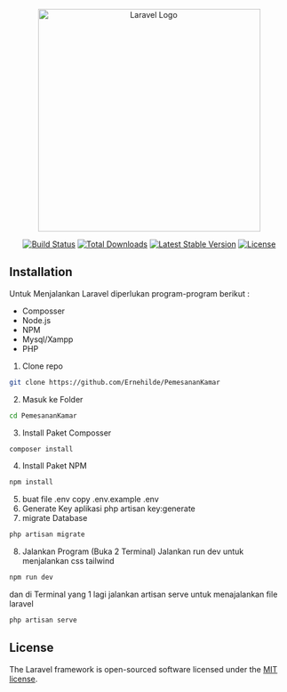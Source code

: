 <p align="center"><a href="https://laravel.com" target="_blank"><img src="https://raw.githubusercontent.com/laravel/art/master/logo-lockup/5%20SVG/2%20CMYK/1%20Full%20Color/laravel-logolockup-cmyk-red.svg" width="400" alt="Laravel Logo"></a></p>

<p align="center">
<a href="https://github.com/laravel/framework/actions"><img src="https://github.com/laravel/framework/workflows/tests/badge.svg" alt="Build Status"></a>
<a href="https://packagist.org/packages/laravel/framework"><img src="https://img.shields.io/packagist/dt/laravel/framework" alt="Total Downloads"></a>
<a href="https://packagist.org/packages/laravel/framework"><img src="https://img.shields.io/packagist/v/laravel/framework" alt="Latest Stable Version"></a>
<a href="https://packagist.org/packages/laravel/framework"><img src="https://img.shields.io/packagist/l/laravel/framework" alt="License"></a>
</p>

## Installation
Untuk Menjalankan Laravel diperlukan program-program berikut :
- Composser
- Node.js
- NPM
- Mysql/Xampp
- PHP

1. Clone repo
```bash
git clone https://github.com/Ernehilde/PemesananKamar
```
2. Masuk ke Folder
```bash
cd PemesananKamar
```
3. Install Paket Composser
```bash
composer install
```
4. Install Paket NPM
```bash
npm install
```
5. buat file .env
   copy .env.example .env
6. Generate Key aplikasi 
    php artisan key:generate
7. migrate Database
```bash
php artisan migrate
```
8. Jalankan Program (Buka 2 Terminal)
Jalankan run dev untuk menjalankan css tailwind
```bash
npm run dev
```
dan di Terminal yang 1 lagi jalankan artisan serve untuk menajalankan file laravel
```bash
php artisan serve
```
## License

The Laravel framework is open-sourced software licensed under the [MIT license](https://opensource.org/licenses/MIT).

